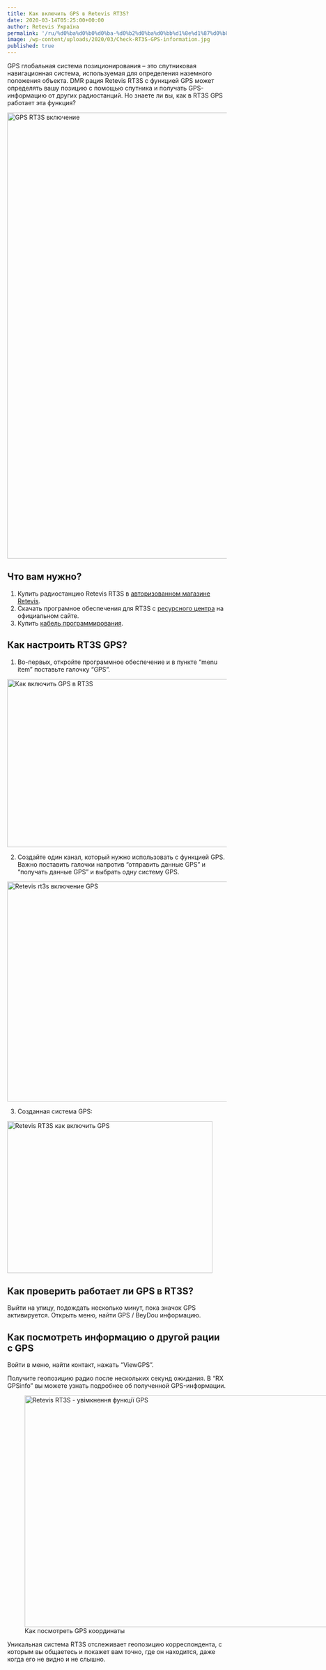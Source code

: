 ```yaml
---
title: Как включить GPS в Retevis RT3S?
date: 2020-03-14T05:25:00+00:00
author: Retevis Україна
permalink: '/ru/%d0%ba%d0%b0%d0%ba-%d0%b2%d0%ba%d0%bb%d1%8e%d1%87%d0%b8%d1%82%d1%8c-gps-%d0%b2-retevis-rt3s/'
image: /wp-content/uploads/2020/03/Check-RT3S-GPS-information.jpg
published: true
---
```

GPS глобальная система позиционирования &#8211; это спутниковая навигационная система, используемая для определения наземного положения объекта. DMR рация Retevis RT3S с функцией GPS может определять вашу позицию с помощью спутника и получать GPS-информацию от других радиостанций. Но знаете ли вы, как в RT3S GPS работает эта функция?

<img loading="lazy" class="aligncenter wp-image-400 size-large" src="https://retevis.com.ua/wp-content/uploads/2020/03/RT3S-GPS--578x1024.jpg" alt="GPS RT3S включение" width="578" height="1024" srcset="https://retevis.com.ua/wp-content/uploads/2020/03/RT3S-GPS--578x1024.jpg 578w, https://retevis.com.ua/wp-content/uploads/2020/03/RT3S-GPS--169x300.jpg 169w, https://retevis.com.ua/wp-content/uploads/2020/03/RT3S-GPS--768x1360.jpg 768w, https://retevis.com.ua/wp-content/uploads/2020/03/RT3S-GPS--867x1536.jpg 867w, https://retevis.com.ua/wp-content/uploads/2020/03/RT3S-GPS--600x1063.jpg 600w, https://retevis.com.ua/wp-content/uploads/2020/03/RT3S-GPS-.jpg 1080w" sizes="(max-width: 578px) 100vw, 578px" /> 

## Что вам нужно?

  1. Купить радиостанцию ​​Retevis RT3S в [авторизованном магазине Retevis](http://54.93.109.229/ru/shop/retevis-rt3s-gps/).
  2. Скачать програмное обеспечения для RT3S с [ресурсного центра](http://www.retevis.com/resources-center) на официальном сайте.
  3. Купить [кабель программирования](https://retevis.com.ua/shop/кабель-для-програмування-dmr/).

## Как настроить RT3S GPS?

  1. Во-первых, откройте программное обеспечение и в пункте &#8220;menu item&#8221; поставьте галочку &#8220;GPS&#8221;.

<img loading="lazy" class="alignnone wp-image-577 size-full" src="https://retevis.com.ua/wp-content/uploads/2020/03/RT3S-GPS-1.jpg" alt="Как включить GPS в RT3S" width="822" height="386" srcset="https://retevis.com.ua/wp-content/uploads/2020/03/RT3S-GPS-1.jpg 822w, https://retevis.com.ua/wp-content/uploads/2020/03/RT3S-GPS-1-300x141.jpg 300w, https://retevis.com.ua/wp-content/uploads/2020/03/RT3S-GPS-1-768x361.jpg 768w, https://retevis.com.ua/wp-content/uploads/2020/03/RT3S-GPS-1-600x282.jpg 600w" sizes="(max-width: 822px) 100vw, 822px" /> 

2. Создайте один канал, который нужно использовать с функцией GPS. Важно поставить галочки напротив &#8220;отправить данные GPS&#8221; и &#8220;получать данные GPS&#8221; и выбрать одну систему GPS.

<img loading="lazy" class="aligncenter wp-image-6532 size-full" title="How does Retevis RT3S Digital radio GPS function works?" src="http://blog.retevis.com/wp-content/uploads/2018/10/R33S-GPS-2.png" alt="Retevis rt3s включение GPS" width="926" height="505" /> 

3. Созданная система GPS:

<img loading="lazy" class="alignnone wp-image-580 size-full" src="https://retevis.com.ua/wp-content/uploads/2020/03/RT3S-3.png" alt="Retevis RT3S как включить GPS" width="471" height="349" srcset="https://retevis.com.ua/wp-content/uploads/2020/03/RT3S-3.png 471w, https://retevis.com.ua/wp-content/uploads/2020/03/RT3S-3-300x222.png 300w" sizes="(max-width: 471px) 100vw, 471px" /> 

## Как проверить работает ли GPS в RT3S?

Выйти на улицу, подождать несколько минут, пока значок GPS активируется. Открыть меню, найти GPS / BeyDou информацию.

## Как посмотреть информацию о другой рации ​​с GPS

Войти в меню, найти контакт, нажать &#8220;ViewGPS&#8221;.

Получите геопозицию радио после нескольких секунд ожидания. В &#8220;RХ GPSinfo&#8221; вы можете узнать подробнее об полученной GPS-информации.

<figure id="attachment_6538" aria-describedby="caption-attachment-6538" style="width: 895px" class="wp-caption alignnone"><img loading="lazy" class="wp-image-6538 size-full" title="How does Retevis RT3S Digital radio GPS function works?" src="http://blog.retevis.com/wp-content/uploads/2018/10/Check-RT3S-GPS-information.jpg" alt="Retevis RT3S - увімкнення функції GPS" width="895" height="532" /><figcaption id="caption-attachment-6538" class="wp-caption-text">Как посмотреть GPS координаты</figcaption></figure>

Уникальная система RT3S отслеживает геопозицию корреспондента, с которым вы общаетесь и покажет вам точно, где он находится, даже когда его не видно и не слышно.